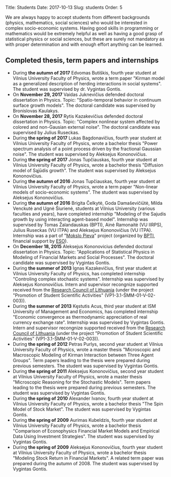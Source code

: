 Title: Students
Date: 2017-10-13
Slug: students
Order: 5

We are always happy to accept students from different backgrounds (physics, mathematics, social sciences) who would be interested in complex socio-economic systems. Having good skills in programming or mathematics would be extremely helpful as well as having a good grasp of statistical physics or social sciences, but these are surely not mandatory as with proper determination and with enough effort anything can be learned.

## Completed thesis, term papers and internships

* During **the autumn of 2017** Edvomas Butiškis, fourth year student at Vilnius University Faculty of Physics, wrote a term paper "Kirman model as a generalized description of herding interactions in social systems". The student was supervised by dr. Vygintas Gontis.
* On **November 29, 2017** Vaidas Juknevičius defended doctoral dissertation in Physics. Topic: "Spatio-temporal behavior in continuum surface growth models". The doctoral candidate was supervised by Bronislovas Kaulakys.
* On **November 28, 2017** Rytis Kazakevičius defended doctoral dissertation in Physics. Topic: "Complex nonlinear system affected by colored and non-Gausian external noise". The doctoral candidate was supervised by Julius Ruseckas.
* During **the spring of 2017** Lukas Bagdonavičius, fourth year student at Vilnius University Faculty of Physics, wrote a bachelor thesis "Power spectrum analysis of a point process driven by the fractional Gaussian noise". The student was supervised by Aleksejus Kononovičius.
* During **the spring of 2017** Jonas Tupčiauskas, fourth year student at Vilnius University Faculty of Physics, wrote a bachelor thesis "Diffusion model of Sąjūdis growth". The student was supervised by Aleksejus Kononovičius.
* During **the autumn of 2016** Jonas Tupčiauskas, fourth year student at Vilnius University Faculty of Physics, wrote a term paper "Non-linear models of socio-economic systems". The student was supervised by Aleksejus Kononovičius.
* During **the autumn of 2016** Brigita Čelkytė, Goda Damaševičiūtė, Milda Venckutė and Ugnė Šiurienė, students at Vilnius University (various faculties and years), have completed internship "Modeling of the Sajudis growth by using interacting agent-based model". Internship was supervised by Tomas Žalandauskas (BPTI), Ainė Ramonaitė (VU IIRPS), Julius Ruseckas (VU ITPA) and Aleksejus Kononovičius (VU ITPA). Internship was a part of "[Mokslo Pieva](http://mokslopieva.lt)" project (organized by [BPTI](http://bpti.eu), financial support by [ESO](http://www.eso.lt)).
* On **December 18, 2015** Aleksejus Kononovicius defended doctoral dissertation in Physics. Topic:  "Applications of Statistical Physics in Modeling of Financial Markets and Social Processes". The doctoral candidate was supervised by Vygintas Gontis.
* During **the summer of 2013** Ignas Kazakevičius, first year student at Vilnius University Faculty of Physics, has completed internship "Controling complex stochastic systems". Internship was supervised by Aleksejus Kononovičius. Intern and supervisor recongnize supported received from the [Research Council of Lithuania](http://www.lmt.lt) (under the project "Promotion of Student Scientific Activities" (VP1-3.1-ŠMM-01-V-02-003)).
* During **the summer of 2013** Kęstutis Acus, third year student at ISM University of Management and Economics, has completed internship "Economic convergence as thermodynamic appreciation of real currency exchange rate". Internship was supervised by Vygintas Gontis. Intern and supervisor recongnize supported received from the [Research Council of Lithuania](http://www.lmt.lt) (under the project "Promotion of Student Scientific Activities" (VP1-3.1-ŠMM-01-V-02-003)).
* During **the spring of 2012** Petras Purlys, second year student at Vilnius University Faculty of Physics, wrote a master thesis "Microscopic and Macroscopic Modeling of Kirman Interaction between Three Agent Groups". Term papers leading to the thesis were prepared during previous semesters. The student was supervised by Vygintas Gontis.
* During **the spring of 2011** Aleksejus Kononovičius, second year student at Vilnius University Faculty of Physics, wrote a master thesis "Microscopic Reasoning for the Stochastic Models". Term papers leading to the thesis were prepared during previous semesters. The student was supervised by Vygintas Gontis.
* During **the spring of 2010** Alexander Ivanov, fourth year student at Vilnius University Faculty of Physics, wrote a bachelor thesis "The Spin Model of Stock Market". The student was supervised by Vygintas Gontis.
* During **the spring of 2009** Aurimas Kubeldzis, fourth year student at Vilnius University Faculty of Physics, wrote a bachelor thesis "Comparison of Econophysics Financial Market Models and Empirical Data Using Investment Strategies". The student was supervised by Vygintas Gontis.
* During **the spring of 2009** Aleksejus Kononovičius, fourth year student at Vilnius University Faculty of Physics, wrote a bachelor thesis "Modeling Stock Return in Financial Markets". A related term paper was prepared during the autumn of 2008. The student was supervised by Vygintas Gontis.
